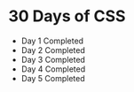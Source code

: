 # 30 Days of CSS
- Day 1 Completed
- Day 2 Completed
- Day 3 Completed
- Day 4 Completed
- Day 5 Completed
